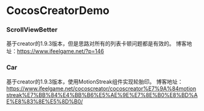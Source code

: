 # CocosCreatorDemo

### ScrollViewBetter

基于creator的1.9.3版本，但是思路对所有的列表卡顿问题都是有效的。
博客地址：https://www.ifeelgame.net/?p=146

### Car

基于creator的1.9.3版本，使用MotionStreak组件实现轮胎印。
博客地址：https://www.ifeelgame.net/cocoscreator/cocoscreator%E7%9A%84motionstreak%E7%BB%84%E4%BB%B6%E5%AE%9E%E7%8E%B0%E8%BD%AE%E8%83%8E%E5%8D%B0/
